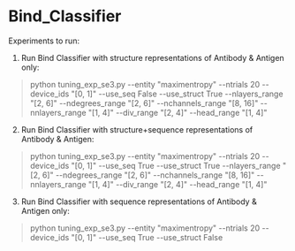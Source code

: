# Bind_Classifier

Experiments to run:

1. Run Bind Classifier with structure representations of Antibody & Antigen only:

> python tuning_exp_se3.py --entity "maximentropy" --ntrials 20 --device_ids "[0, 1]" --use_seq False --use_struct True --nlayers_range "[2, 6]" --ndegrees_range "[2, 6]" --nchannels_range "[8, 16]" --nnlayers_range "[1, 4]" --div_range "[2, 4]" --head_range "[1, 4]"

2. Run Bind Classifier with structure+sequence representations of Antibody & Antigen:

> python tuning_exp_se3.py --entity "maximentropy" --ntrials 20 --device_ids "[0, 1]" --use_seq True --use_struct True --nlayers_range "[2, 6]" --ndegrees_range "[2, 6]" --nchannels_range "[8, 16]" --nnlayers_range "[1, 4]" --div_range "[2, 4]" --head_range "[1, 4]"

3. Run Bind Classifier with sequence representations of Antibody & Antigen only:

> python tuning_exp_se3.py --entity "maximentropy" --ntrials 20 --device_ids "[0, 1]" --use_seq True --use_struct False
